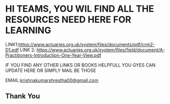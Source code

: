 # HI TEAMS, YOU WIL FIND ALL THE RESOURCES NEED HERE FOR LEARNING
LINK1:https://www.actuaries.org.uk/system/files/documents/pdf/crm2-D1.pdf
LINK 2: https://www.actuaries.org.uk/system/files/field/document/A-Practitioners-Introduction-One-Year-View.pdf


IF YOU FIND ANY OTHER LINKS OR BOOKS HELPFULL YOU GYES CAN UPDATE HERE OR SIMPLY MAIL BE THOSE 

EMAIL:krishnakumarshrestha00@gmail.com


## Thank You
